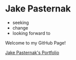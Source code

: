 # Jake Pasternak

- seeking
- change
- looking forward to

Welcome to my GitHub Page!

[Jake Pasternak's Portfolio](/portfolio)
